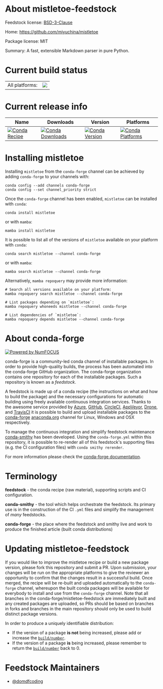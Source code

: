 About mistletoe-feedstock
=========================

Feedstock license: [BSD-3-Clause](https://github.com/conda-forge/mistletoe-feedstock/blob/main/LICENSE.txt)

Home: https://github.com/miyuchina/mistletoe

Package license: MIT

Summary: A fast, extensible Markdown parser in pure Python.

Current build status
====================


<table><tr><td>All platforms:</td>
    <td>
      <a href="https://dev.azure.com/conda-forge/feedstock-builds/_build/latest?definitionId=15696&branchName=main">
        <img src="https://dev.azure.com/conda-forge/feedstock-builds/_apis/build/status/mistletoe-feedstock?branchName=main">
      </a>
    </td>
  </tr>
</table>

Current release info
====================

| Name | Downloads | Version | Platforms |
| --- | --- | --- | --- |
| [![Conda Recipe](https://img.shields.io/badge/recipe-mistletoe-green.svg)](https://anaconda.org/conda-forge/mistletoe) | [![Conda Downloads](https://img.shields.io/conda/dn/conda-forge/mistletoe.svg)](https://anaconda.org/conda-forge/mistletoe) | [![Conda Version](https://img.shields.io/conda/vn/conda-forge/mistletoe.svg)](https://anaconda.org/conda-forge/mistletoe) | [![Conda Platforms](https://img.shields.io/conda/pn/conda-forge/mistletoe.svg)](https://anaconda.org/conda-forge/mistletoe) |

Installing mistletoe
====================

Installing `mistletoe` from the `conda-forge` channel can be achieved by adding `conda-forge` to your channels with:

```
conda config --add channels conda-forge
conda config --set channel_priority strict
```

Once the `conda-forge` channel has been enabled, `mistletoe` can be installed with `conda`:

```
conda install mistletoe
```

or with `mamba`:

```
mamba install mistletoe
```

It is possible to list all of the versions of `mistletoe` available on your platform with `conda`:

```
conda search mistletoe --channel conda-forge
```

or with `mamba`:

```
mamba search mistletoe --channel conda-forge
```

Alternatively, `mamba repoquery` may provide more information:

```
# Search all versions available on your platform:
mamba repoquery search mistletoe --channel conda-forge

# List packages depending on `mistletoe`:
mamba repoquery whoneeds mistletoe --channel conda-forge

# List dependencies of `mistletoe`:
mamba repoquery depends mistletoe --channel conda-forge
```


About conda-forge
=================

[![Powered by
NumFOCUS](https://img.shields.io/badge/powered%20by-NumFOCUS-orange.svg?style=flat&colorA=E1523D&colorB=007D8A)](https://numfocus.org)

conda-forge is a community-led conda channel of installable packages.
In order to provide high-quality builds, the process has been automated into the
conda-forge GitHub organization. The conda-forge organization contains one repository
for each of the installable packages. Such a repository is known as a *feedstock*.

A feedstock is made up of a conda recipe (the instructions on what and how to build
the package) and the necessary configurations for automatic building using freely
available continuous integration services. Thanks to the awesome service provided by
[Azure](https://azure.microsoft.com/en-us/services/devops/), [GitHub](https://github.com/),
[CircleCI](https://circleci.com/), [AppVeyor](https://www.appveyor.com/),
[Drone](https://cloud.drone.io/welcome), and [TravisCI](https://travis-ci.com/)
it is possible to build and upload installable packages to the
[conda-forge](https://anaconda.org/conda-forge) [anaconda.org](https://anaconda.org/)
channel for Linux, Windows and OSX respectively.

To manage the continuous integration and simplify feedstock maintenance
[conda-smithy](https://github.com/conda-forge/conda-smithy) has been developed.
Using the ``conda-forge.yml`` within this repository, it is possible to re-render all of
this feedstock's supporting files (e.g. the CI configuration files) with ``conda smithy rerender``.

For more information please check the [conda-forge documentation](https://conda-forge.org/docs/).

Terminology
===========

**feedstock** - the conda recipe (raw material), supporting scripts and CI configuration.

**conda-smithy** - the tool which helps orchestrate the feedstock.
                   Its primary use is in the construction of the CI ``.yml`` files
                   and simplify the management of *many* feedstocks.

**conda-forge** - the place where the feedstock and smithy live and work to
                  produce the finished article (built conda distributions)


Updating mistletoe-feedstock
============================

If you would like to improve the mistletoe recipe or build a new
package version, please fork this repository and submit a PR. Upon submission,
your changes will be run on the appropriate platforms to give the reviewer an
opportunity to confirm that the changes result in a successful build. Once
merged, the recipe will be re-built and uploaded automatically to the
`conda-forge` channel, whereupon the built conda packages will be available for
everybody to install and use from the `conda-forge` channel.
Note that all branches in the conda-forge/mistletoe-feedstock are
immediately built and any created packages are uploaded, so PRs should be based
on branches in forks and branches in the main repository should only be used to
build distinct package versions.

In order to produce a uniquely identifiable distribution:
 * If the version of a package **is not** being increased, please add or increase
   the [``build/number``](https://docs.conda.io/projects/conda-build/en/latest/resources/define-metadata.html#build-number-and-string).
 * If the version of a package **is** being increased, please remember to return
   the [``build/number``](https://docs.conda.io/projects/conda-build/en/latest/resources/define-metadata.html#build-number-and-string)
   back to 0.

Feedstock Maintainers
=====================

* [@domdfcoding](https://github.com/domdfcoding/)


